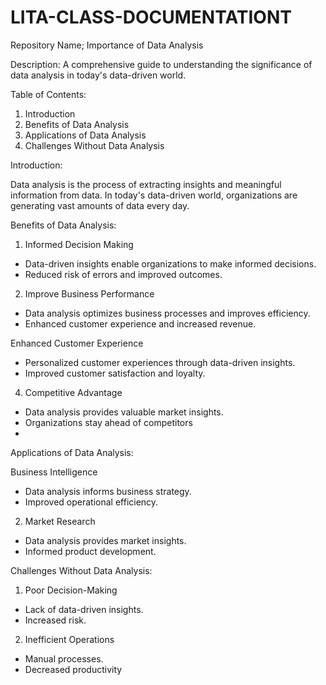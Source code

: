 # LITA-CLASS-DOCUMENTATIONT

Repository Name;  Importance of Data Analysis

Description: A comprehensive guide to understanding the significance of data analysis in today's data-driven world.


Table of Contents:


1. Introduction
2. Benefits of Data Analysis
3. Applications of Data Analysis  
4. Challenges Without Data Analysis
   


  Introduction:

Data analysis is the process of extracting insights and meaningful information from data. In today's data-driven world, organizations are generating vast amounts of data every day.


Benefits of Data Analysis:

1. Informed Decision Making

- Data-driven insights enable organizations to make informed decisions.
- Reduced risk of errors and improved outcomes.

2. Improve Business Performance

- Data analysis optimizes business processes and improves efficiency.
- Enhanced customer experience and increased revenue.

Enhanced Customer Experience

- Personalized customer experiences through data-driven insights.
- Improved customer satisfaction and loyalty.

4. Competitive Advantage

- Data analysis provides valuable market insights.
- Organizations stay ahead of competitors
-
Applications of Data Analysis:

Business Intelligence

- Data analysis informs business strategy.
- Improved operational efficiency.

2. Market Research

- Data analysis provides market insights.
- Informed product development.

Challenges Without Data Analysis:


1. Poor Decision-Making

- Lack of data-driven insights.
- Increased risk.

2. Inefficient Operations

- Manual processes.
- Decreased productivity




